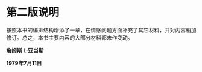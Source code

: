 # 第二版说明

按照本书的编排结构增添了一章，在情感问题方面补充了其它材料，并对内容稍加修订。总之，本书主要内容的大部分材料都未作变动。

**詹姆斯 L·亚当斯**

**1979年7月11日**